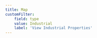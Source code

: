```yaml
---
title: Map
customFilter:
    field: type
    value: Industrial
    label: 'View Industrial Properties'
---
```


